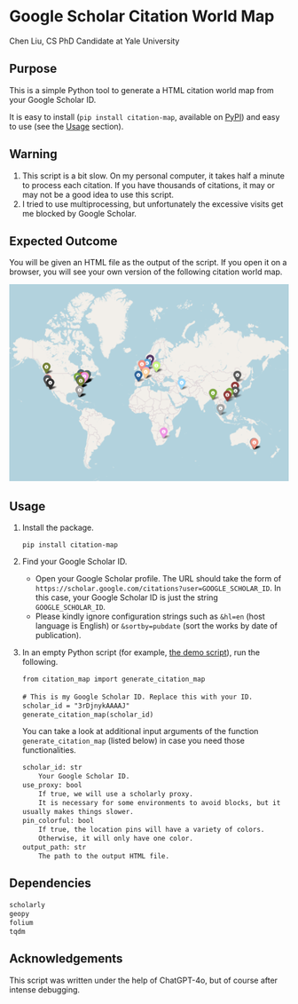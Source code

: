 # Google Scholar Citation World Map

Chen Liu, CS PhD Candidate at Yale University

## Purpose
This is a simple Python tool to generate a HTML citation world map from your Google Scholar ID.

It is easy to install (`pip install citation-map`, available on [PyPI](https://pypi.org/project/citation-map/)) and easy to use (see the [Usage](https://github.com/ChenLiu-1996/CitationMap?tab=readme-ov-file#usage) section).

## Warning
1. This script is a bit slow. On my personal computer, it takes half a minute to process each citation. If you have thousands of citations, it may or may not be a good idea to use this script.
2. I tried to use multiprocessing, but unfortunately the excessive visits get me blocked by Google Scholar.

## Expected Outcome
You will be given an HTML file as the output of the script. If you open it on a browser, you will see your own version of the following citation world map.

<img src = "assets/citation_world_map.png" width=800>

## Usage
1. Install the package.
    ```
    pip install citation-map
    ```

2. Find your Google Scholar ID.

    - Open your Google Scholar profile. The URL should take the form of `https://scholar.google.com/citations?user=GOOGLE_SCHOLAR_ID`. In this case, your Google Scholar ID is just the string `GOOGLE_SCHOLAR_ID`.
    - Please kindly ignore configuration strings such as `&hl=en` (host language is English) or `&sortby=pubdate` (sort the works by date of publication).

3. In an empty Python script (for example, [the demo script](https://github.com/ChenLiu-1996/CitationMap/blob/main/demo/demo.py)), run the following.
    ```
    from citation_map import generate_citation_map

    # This is my Google Scholar ID. Replace this with your ID.
    scholar_id = "3rDjnykAAAAJ"
    generate_citation_map(scholar_id)
    ```

    You can take a look at additional input arguments of the function `generate_citation_map` (listed below) in case you need those functionalities.

    ```
    scholar_id: str
        Your Google Scholar ID.
    use_proxy: bool
        If true, we will use a scholarly proxy.
        It is necessary for some environments to avoid blocks, but it usually makes things slower.
    pin_colorful: bool
        If true, the location pins will have a variety of colors.
        Otherwise, it will only have one color.
    output_path: str
        The path to the output HTML file.
    ```


## Dependencies
```
scholarly
geopy
folium
tqdm
```

## Acknowledgements
This script was written under the help of ChatGPT-4o, but of course after intense debugging.

